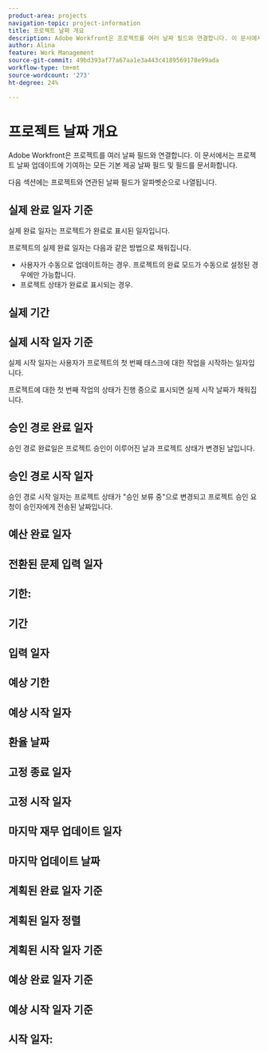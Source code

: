 ```yaml
---
product-area: projects
navigation-topic: project-information
title: 프로젝트 날짜 개요
description: Adobe Workfront은 프로젝트를 여러 날짜 필드와 연결합니다. 이 문서에서는 프로젝트의 모든 기본 제공 날짜 필드를 문서화합니다.
author: Alina
feature: Work Management
source-git-commit: 49bd393af77a67aa1e3a443c4189569178e99ada
workflow-type: tm+mt
source-wordcount: '273'
ht-degree: 24%

---
```



<!--add to TOC and miniTOC-->

# 프로젝트 날짜 개요

Adobe Workfront은 프로젝트를 여러 날짜 필드와 연결합니다. 이 문서에서는 프로젝트 날짜 업데이트에 기여하는 모든 기본 제공 날짜 필드 및 필드를 문서화합니다.

다음 섹션에는 프로젝트와 연관된 날짜 필드가 알파벳순으로 나열됩니다.

## 실제 완료 일자 기준

실제 완료 일자는 프로젝트가 완료로 표시된 일자입니다.

프로젝트의 실제 완료 일자는 다음과 같은 방법으로 채워집니다.

* 사용자가 수동으로 업데이트하는 경우. 프로젝트의 완료 모드가 수동으로 설정된 경우에만 가능합니다.
* 프로젝트 상태가 완료로 표시되는 경우.

## 실제 기간

## 실제 시작 일자 기준

실제 시작 일자는 사용자가 프로젝트의 첫 번째 태스크에 대한 작업을 시작하는 일자입니다.

프로젝트에 대한 첫 번째 작업의 상태가 진행 중으로 표시되면 실제 시작 날짜가 채워집니다.

## 승인 경로 완료 일자

승인 경로 완료일은 프로젝트 승인이 이루어진 날과 프로젝트 상태가 변경된 날입니다.

## 승인 경로 시작 일자

승인 경로 시작 일자는 프로젝트 상태가 &quot;승인 보류 중&quot;으로 변경되고 프로젝트 승인 요청이 승인자에게 전송된 날짜입니다.

## 예산 완료 일자

## 전환된 문제 입력 일자

## 기한:

## 기간

## 입력 일자

## 예상 기한

## 예상 시작 일자

## 환율 날짜

## 고정 종료 일자

## 고정 시작 일자

## 마지막 재무 업데이트 일자

## 마지막 업데이트 날짜

## 계획된 완료 일자 기준

## 계획된 일자 정렬

## 계획된 시작 일자 기준

## 예상 완료 일자 기준

## 예상 시작 일자 기준

## 시작 일자:





